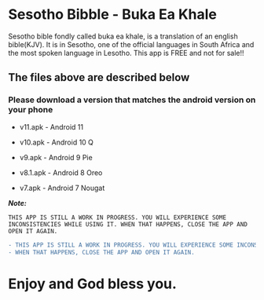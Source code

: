 # Sesotho Bibble - Buka Ea Khale


Sesotho bible fondly called buka ea khale, is a translation of an english bible(KJV). It is in Sesotho, one of the official languages in South Africa and the most spoken language in Lesotho. This app is FREE and not for sale!! 


## The files above are described below

### Please download a version that matches the android version on your phone

- v11.apk - Android 11

- v10.apk - Android 10 Q

- v9.apk - Android 9 Pie

- v8.1.apk - Android 8 Oreo

- v7.apk - Android 7 Nougat


***Note:***

`THIS APP IS STILL A WORK IN PROGRESS. YOU WILL EXPERIENCE SOME INCONSISTENCIES WHILE USING IT.
WHEN THAT HAPPENS, CLOSE THE APP AND OPEN IT AGAIN.`


```diff
- THIS APP IS STILL A WORK IN PROGRESS. YOU WILL EXPERIENCE SOME INCONSISTENCIES WHILE USING IT.
- WHEN THAT HAPPENS, CLOSE THE APP AND OPEN IT AGAIN.
```

# Enjoy and God bless you.
